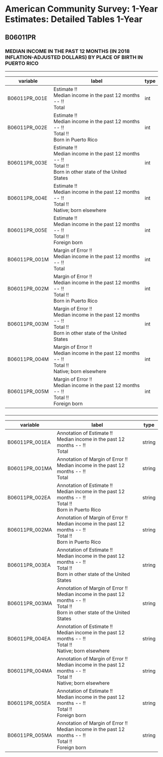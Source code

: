 # American Community Survey: 1-Year Estimates: Detailed Tables 1-Year

## B06011PR

### MEDIAN INCOME IN THE PAST 12 MONTHS (IN 2018 INFLATION-ADJUSTED DOLLARS) BY PLACE OF BIRTH IN PUERTO RICO

___

| variable | label | type |
| ----- | ----- | ----- |
| B06011PR_001E | Estimate !!<br>Median income in the past 12 months -- !!<br>Total | int |
| B06011PR_002E | Estimate !!<br>Median income in the past 12 months -- !!<br>Total !!<br>Born in Puerto Rico | int |
| B06011PR_003E | Estimate !!<br>Median income in the past 12 months -- !!<br>Total !!<br>Born in other state of the United States | int |
| B06011PR_004E | Estimate !!<br>Median income in the past 12 months -- !!<br>Total !!<br>Native; born elsewhere | int |
| B06011PR_005E | Estimate !!<br>Median income in the past 12 months -- !!<br>Total !!<br>Foreign born | int |
| B06011PR_001M | Margin of Error !!<br>Median income in the past 12 months -- !!<br>Total | int |
| B06011PR_002M | Margin of Error !!<br>Median income in the past 12 months -- !!<br>Total !!<br>Born in Puerto Rico | int |
| B06011PR_003M | Margin of Error !!<br>Median income in the past 12 months -- !!<br>Total !!<br>Born in other state of the United States | int |
| B06011PR_004M | Margin of Error !!<br>Median income in the past 12 months -- !!<br>Total !!<br>Native; born elsewhere | int |
| B06011PR_005M | Margin of Error !!<br>Median income in the past 12 months -- !!<br>Total !!<br>Foreign born | int |
### 

___

| variable | label | type |
| ----- | ----- | ----- |
| B06011PR_001EA | Annotation of Estimate !!<br>Median income in the past 12 months -- !!<br>Total | string |
| B06011PR_001MA | Annotation of Margin of Error !!<br>Median income in the past 12 months -- !!<br>Total | string |
| B06011PR_002EA | Annotation of Estimate !!<br>Median income in the past 12 months -- !!<br>Total !!<br>Born in Puerto Rico | string |
| B06011PR_002MA | Annotation of Margin of Error !!<br>Median income in the past 12 months -- !!<br>Total !!<br>Born in Puerto Rico | string |
| B06011PR_003EA | Annotation of Estimate !!<br>Median income in the past 12 months -- !!<br>Total !!<br>Born in other state of the United States | string |
| B06011PR_003MA | Annotation of Margin of Error !!<br>Median income in the past 12 months -- !!<br>Total !!<br>Born in other state of the United States | string |
| B06011PR_004EA | Annotation of Estimate !!<br>Median income in the past 12 months -- !!<br>Total !!<br>Native; born elsewhere | string |
| B06011PR_004MA | Annotation of Margin of Error !!<br>Median income in the past 12 months -- !!<br>Total !!<br>Native; born elsewhere | string |
| B06011PR_005EA | Annotation of Estimate !!<br>Median income in the past 12 months -- !!<br>Total !!<br>Foreign born | string |
| B06011PR_005MA | Annotation of Margin of Error !!<br>Median income in the past 12 months -- !!<br>Total !!<br>Foreign born | string |


